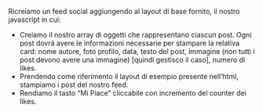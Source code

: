 Ricreiamo un feed social aggiungendo al layout di base fornito, il nostro javascript in cui:
- Creiamo il nostro array di oggetti che rappresentano ciascun post.
Ogni post dovrà avere le informazioni necessarie per stampare la relativa card:
nome autore,
foto profilo,
data,
testo del post,
immagine (non tutti i post devono avere una immagine) [quindi gestisco il caso],
numero di likes.
- Prendendo come riferimento il layout di esempio presente nell’html, stampiamo i post del nostro feed.
- Rendiamo il tasto “Mi Piace” cliccabile con incremento del counter dei likes.